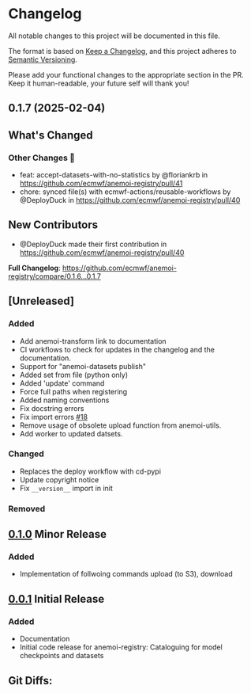 # Changelog

All notable changes to this project will be documented in this file.

The format is based on [Keep a Changelog](https://keepachangelog.com/en/1.1.0/),
and this project adheres to [Semantic Versioning](https://semver.org/spec/v2.0.0.html).

Please add your functional changes to the appropriate section in the PR.
Keep it human-readable, your future self will thank you!

## 0.1.7 (2025-02-04)

<!-- Release notes generated using configuration in .github/release.yml at main -->

## What's Changed
### Other Changes 🔗
* feat: accept-datasets-with-no-statistics by @floriankrb in https://github.com/ecmwf/anemoi-registry/pull/41
* chore: synced file(s) with ecmwf-actions/reusable-workflows by @DeployDuck in https://github.com/ecmwf/anemoi-registry/pull/40

## New Contributors
* @DeployDuck made their first contribution in https://github.com/ecmwf/anemoi-registry/pull/40

**Full Changelog**: https://github.com/ecmwf/anemoi-registry/compare/0.1.6...0.1.7

## [Unreleased]

### Added

- Add anemoi-transform link to documentation
- CI workflows to check for updates in the changelog and the documentation.
- Support for "anemoi-datasets publish"
- Added set from file (python only)
- Added 'update' command
- Force full paths when registering
- Added naming conventions
- Fix docstring errors
- Fix import errors [#18](https://github.com/ecmwf/anemoi-registry/pull/18)
- Remove usage of obsolete upload function from anemoi-utils.
- Add worker to updated datsets.

### Changed
- Replaces the deploy workflow with cd-pypi
- Update copyright notice
- Fix `__version__` import in init

### Removed

## [0.1.0] Minor Release

### Added
- Implementation of follwoing commands upload (to S3), download

## [0.0.1] Initial Release

### Added
- Documentation
- Initial code release for anemoi-registry: Cataloguing for model checkpoints and datasets


## Git Diffs:
[0.1.0]: https://github.com/ecmwf/anemoi-registry/compare/0.0.1...0.1.0
[0.0.1]: https://github.com/ecmwf/anemoi-registry/releases/tag/0.0.1
